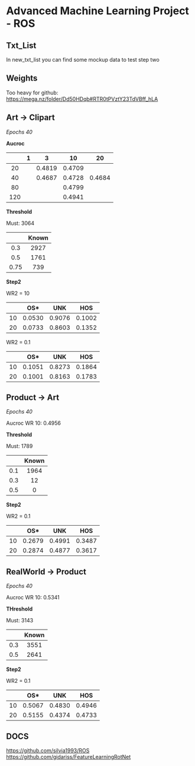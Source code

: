 # Advanced Machine Learning Project - ROS

## Txt_List

In new_txt_list you can find some mockup data to test step two

## Weights

Too heavy for github: https://mega.nz/folder/Dd50HDqb#RTR0tPVztY23TdVBff_hLA

## Art -> Clipart

_Epochs 40_

**Aucroc**

|     |  1  |   3    |   10   |   20   |
| :-: | :-: | :----: | :----: | :----: |
| 20  |     | 0.4819 | 0.4709 |        |
| 40  |     | 0.4687 | 0.4728 | 0.4684 |
| 80  |     |        | 0.4799 |        |
| 120 |     |        | 0.4941 |        |

**Threshold**

Must: 3064

|      | Known |
| :--: | :---: |
| 0.3  | 2927  |
| 0.5  | 1761  |
| 0.75 |  739  |

**Step2**

WR2 = 10

|     |  OS\*  |  UNK   |  HOS   |
| :-: | :----: | :----: | :----: |
| 10  | 0.0530 | 0.9076 | 0.1002 |
| 20  | 0.0733 | 0.8603 | 0.1352 |

WR2 = 0.1

|     |  OS\*  |  UNK   |  HOS   |
| :-: | :----: | :----: | :----: |
| 10  | 0.1051 | 0.8273 | 0.1864 |
| 20  | 0.1001 | 0.8163 | 0.1783 |

## Product -> Art

_Epochs 40_

Aucroc WR 10: 0.4956

**Threshold**

Must: 1789

|     | Known |
| :-: | :---: |
| 0.1 | 1964  |
| 0.3 |  12   |
| 0.5 |   0   |

**Step2**

WR2 = 0.1

|     |  OS\*  |  UNK   |  HOS   |
| :-: | :----: | :----: | :----: |
| 10  | 0.2679 | 0.4991 | 0.3487 |
| 20  | 0.2874 | 0.4877 | 0.3617 |

## RealWorld -> Product

_Epochs 40_

Aucroc WR 10: 0.5341

**THreshold**

Must: 3143

|     | Known |
| :-: | :---: |
| 0.3 | 3551  |
| 0.5 | 2641  |

**Step2**

WR2 = 0.1

|     |  OS\*  |  UNK   |  HOS   |
| :-: | :----: | :----: | :----: |
| 10  | 0.5067 | 0.4830 | 0.4946 |
| 20  | 0.5155 | 0.4374 | 0.4733 |

## DOCS

https://github.com/silvia1993/ROS
https://github.com/gidariss/FeatureLearningRotNet
